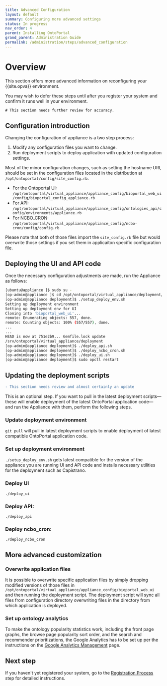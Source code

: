 ```yaml
---
title: Advanced Configuration
layout: default
summary: Configuring more advanced settings
status: In progress
nav_order: 4
parent: Installing OntoPortal
grand_parent: Administration Guide
permalink: /administration/steps/advanced_configuration
---
```


# Overview

This section offers more advanced information on reconfiguring
your {{site.opva}} environment.

You may wish to defer these steps until after you register your system
and confirm it runs well in your environment.

```Diff
# This section needs further review for accuracy.
```


## Configuration introduction

Changing the configuration of appliance is a two step process:
1. Modify any configuration files you want to change.
1. Run deployment scripts to deploy application with updated configuration settings.

Most of the minor configuration changes,
such as setting the hostname URI, should be set in the configuration files
located in the distribution at
`/opt/ontoportal/config/site_config.rb`.

* For the Ontoportal UI:
`/opt/ontoportal/virtual_appliance/appliance_config/bioportal_web_ui/config/bioportal_config_appliance.rb`
* For API:
`/opt/ontoportal/virtual_appliance/appliance_config/ontologies_api/config/environments/appliance.rb`
* For NCBO_CRON:
`/opt/ontoportal/virtual_appliance/appliance_config/ncbo-cron/config/config.rb`

Please note that both of those files import the `site_config.rb` file but would overwrite those settings if you set them in applicaiton specific configuration file. 

## Deploying the UI and API code

Once the necessary configuration adjustments are made, 
run the Appliance as follows:

```bash
[ubuntu@appliance ]$ sudo su - 
[op-admin@appliance ]$ cd /opt/ontoportal/virtual_appliance/deployment/
[op-admin@appliance deployment]$ ./setup_deploy_env.sh
Setting up deployment environment
Setting up deployment env for UI
Cloning into 'bioportal_web_ui'...
remote: Enumerating objects: 557, done.
remote: Counting objects: 100% (557/557), done.
...
...
HEAD is now at 751e2b9... Gemfile.lock update
/srv/ontoportal/virtual_appliance/deployment
[op-admin@appliance deployment]$ ./deploy_api.sh
[op-admin@appliance deployment]$ ./deploy_ncbo_cron.sh
[op-admin@appliance deployment]$ ./deploy_ui.sh
[op-admin@appliance deployment]$ sudo opctl restart 

```

## Updating the deployment scripts

```diff
- This section needs review and almost certainly an update
```

This is an optional step. If you want to pull in the latest deployment scripts—
these will enable deployment of the latest OntoPortal application code—
and run the Appliance with them, perform the following steps.

### Update deployment environment
`git pull` will pull in latest deployment scripts to enable deployment of latest compatible OntoPortal application code.

### Set up deployment environment
`./setup_deploy_env.sh` gets latest compatible for the version of the appliance you are running UI and API code and installs necessary utilities for the deployment such as Capistrano.

### Deploy UI
`./deploy_ui`

### Deploy API:
`./deploy_api`

### Deploy ncbo_cron:
`./deploy_ncbo_cron`

## More advanced customization
### Overwrite application files
It is possible to overwrite specific application files by simply dropping modified versions of those files in `/opt/ontoportal/virtual_appliance/appliance_config/bioportal_web_ui` and then running the deployment script. The deployment script will sync all files from configuration directory overwriting files in the directory from which application is deployed.

### Set up ontology analytics
To make the ontology popularity statistics work, including the front page graphs, the browse page popularity sort order, and the search and recommender prioritizations, the Google Analytics has to be set up per the instructions on the <a href="{{site.baseurl}}/administration/management/google_analytics_management">Google Analytics Management</a>  page.

## Next step

If you haven't yet registered your system, 
go to the <a href="{{site.baseurl}}/administration/steps/registration">Registration Process</a> step 
for detailed instructions.
